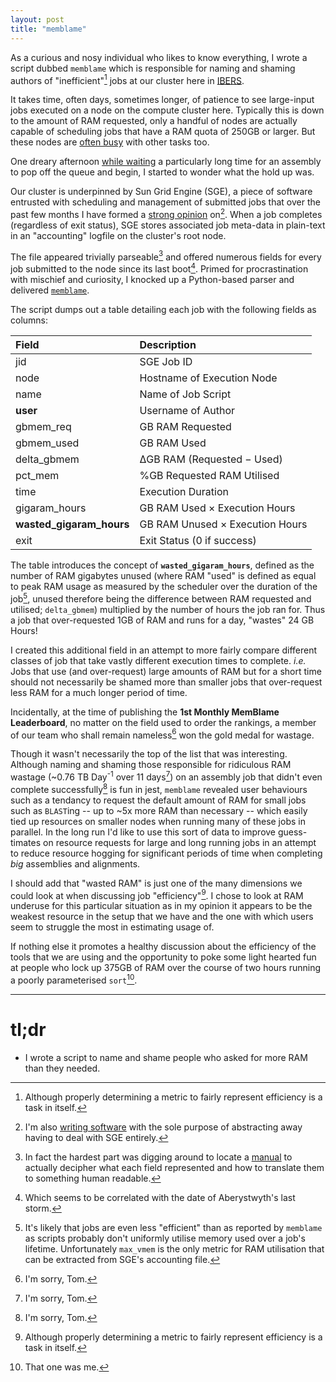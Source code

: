 ```yaml
---
layout: post
title: "memblame"
---
```


As a curious and nosy individual who likes to know everything, I wrote a script dubbed `memblame`
which is responsible for naming and shaming authors of "inefficient"[^1] jobs at our cluster here in
[IBERS](http://www.aber.ac.uk/en/ibers/).

It takes time, often days, sometimes longer, of patience to see large-input jobs executed on a node
on the compute cluster here. Typically this is down to the amount of RAM requested, only a handful
of nodes are actually capable of scheduling jobs that have a RAM quota of 250GB or larger. But
these nodes are [often busy](http://samstudio8.github.io/2015/02/13/ram/) with other tasks too.

One dreary afternoon [while waiting](https://xkcd.com/303/) a particularly long time for an
assembly to pop off the queue and begin, I started to wonder what the hold up was.

Our cluster is underpinned by Sun Grid Engine (SGE), a piece of software entrusted with scheduling
and management of submitted jobs that over the past few months I have formed a
[strong opinion](http://samstudio8.github.io/2015/02/17/sun-grid-engine/) on[^2].
When a job completes (regardless of exit status), SGE stores associated job meta-data in
plain-text in an "accounting" logfile on the cluster's root node.

The file appeared trivially parseable[^3] and offered numerous fields for every
job submitted to the node since its last boot[^4]. Primed for procrastination
with mischief and curiosity, I knocked up a Python-based parser and delivered [`memblame`](https://gist.github.com/SamStudio8/7f2edcfda17906e3941b).

The script dumps out a table detailing each job with the following fields as columns:

| Field                    | Description                          |
|:-------------------------|:-------------------------------------|
| jid                      | SGE Job ID                           |
| node                     | Hostname of Execution Node           |
| name                     | Name of Job Script                   |
| **user**                 | Username of Author                   |
| gbmem_req                | GB RAM Requested                     |
| gbmem_used               | GB RAM Used                          |
| delta_gbmem              | ΔGB RAM (Requested − Used)           |
| pct_mem                  | %GB Requested RAM Utilised           |
| time                     | Execution Duration                   |
| gigaram_hours            | GB RAM Used × Execution Hours        |
| **wasted_gigaram_hours** | GB RAM Unused × Execution Hours      |
| exit                     | Exit Status (0 if success)           |

The table introduces the concept of **`wasted_gigaram_hours`**, defined as
the number of RAM gigabytes unused (where RAM "used" is defined as equal to peak RAM usage
as measured by the scheduler over the duration of the job[^5], unused therefore being
the difference between RAM requested and utilised; `delta_gbmem`) multiplied by the number
of hours the job ran for. Thus a job that over-requested 1GB of RAM and runs for a day,
"wastes" 24 GB Hours!

I created this additional field in an attempt to more fairly compare different classes
of job that take vastly different execution times to complete. *i.e.* Jobs that use
(and over-request) large amounts of RAM but for a short time should
not necessarily be shamed more than smaller jobs that over-request less RAM for a 
much longer period of time.

Incidentally, at the time of publishing the **1st Monthly MemBlame Leaderboard**, no matter
on the field used to order the rankings, a member of our team who shall remain
nameless[^6] won the gold medal for wastage.

Though it wasn't necessarily the top of the list that was interesting. Although naming
and shaming those responsible for ridiculous RAM wastage (~0.76 TB Day<sup>-1</sup> over
11 days[^6])
on an assembly job that didn't even complete successfully[^6] is fun in jest, `memblame`
revealed user behaviours such as a tendancy to request the default amount of RAM for 
small jobs such as `BLAST`ing -- up to ~5x more RAM than necessary -- which easily tied up resources
on smaller nodes when running many of these jobs in parallel.
In the long run I'd like to use this sort of data to improve guess-timates
on resource requests for large and long running jobs in an attempt to reduce
resource hogging for significant periods of time when completing *big* assemblies and alignments.

I should add that "wasted RAM" is just one of the many dimensions we could look at when
discussing job "efficiency"[^1]. I chose to look at RAM underuse for this particular situation
as in my opinion it appears to be the weakest resource in the setup that we have and the one
with which users seem to struggle the most in estimating usage of.

If nothing else it promotes a healthy discussion about the efficiency of the tools that we are using
and the opportunity to poke some light hearted fun at people who lock up 375GB of RAM over the course
of two hours running a poorly parameterised `sort`[^7].

* * *

# tl;dr
* I wrote a script to name and shame people who asked for more RAM than they needed.

[^1]: Although properly determining a metric to fairly represent efficiency is a task in itself.

[^2]: I'm also [writing software](https://github.com/samstudio8/sunblock) with the sole purpose of abstracting away having to deal with SGE entirely.

[^3]: In fact the hardest part was digging around to locate a
    [manual](http://manpages.ubuntu.com/manpages/natty/man5/sge_accounting.5.html) to
    actually decipher what each field represented and how to translate them to something human readable.
    
[^4]: Which seems to be correlated with the date of Aberystwyth's last storm.

[^5]: It's likely that jobs are even less "efficient" than as reported by `memblame` as
    scripts probably don't uniformly utilise memory used over a job's lifetime.
    Unfortunately `max_vmem` is the only metric for RAM utilisation that can be extracted from SGE's accounting file.
    
[^6]: I'm sorry, Tom.

[^7]: That one was me.
